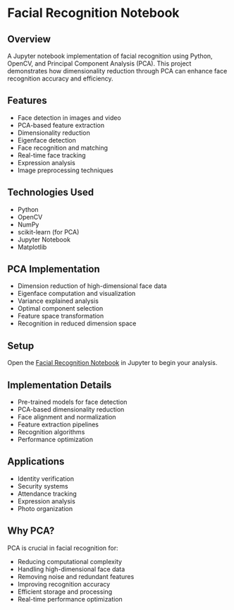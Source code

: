 # Facial Recognition Notebook

## Overview
A Jupyter notebook implementation of facial recognition using Python, OpenCV, and Principal Component Analysis (PCA). This project demonstrates how dimensionality reduction through PCA can enhance face recognition accuracy and efficiency.

## Features
- Face detection in images and video
- PCA-based feature extraction
- Dimensionality reduction
- Eigenface detection
- Face recognition and matching
- Real-time face tracking
- Expression analysis
- Image preprocessing techniques

## Technologies Used
- Python
- OpenCV
- NumPy
- scikit-learn (for PCA)
- Jupyter Notebook
- Matplotlib

## PCA Implementation
- Dimension reduction of high-dimensional face data
- Eigenface computation and visualization
- Variance explained analysis
- Optimal component selection
- Feature space transformation
- Recognition in reduced dimension space

## Setup
Open the [Facial Recognition Notebook](pca.ipynb) in Jupyter to begin your analysis.

## Implementation Details
- Pre-trained models for face detection
- PCA-based dimensionality reduction
- Face alignment and normalization
- Feature extraction pipelines
- Recognition algorithms
- Performance optimization

## Applications
- Identity verification
- Security systems
- Attendance tracking
- Expression analysis
- Photo organization

## Why PCA?
PCA is crucial in facial recognition for:
- Reducing computational complexity
- Handling high-dimensional face data
- Removing noise and redundant features
- Improving recognition accuracy
- Efficient storage and processing
- Real-time performance optimization
